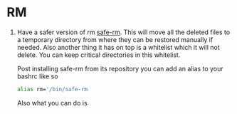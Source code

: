 # RM

1. Have a safer version of rm [safe-rm](https://github.com/kaelzhang/shell-safe-rm). This will move all the deleted files to a temporary directory from where they can be restored manually if needed. Also another thing it has on top is a whitelist which it will not delete. You can keep critical directories in this whitelist. 

   Post installing safe-rm from its repository you can add an alias to your bashrc like so

   ```bash
   alias rm='/bin/safe-rm
   ```

   Also what you can do is 

   